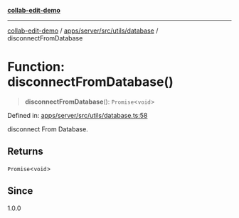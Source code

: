 [**collab-edit-demo**](../../../../../../README.md)

***

[collab-edit-demo](../../../../../../README.md) / [apps/server/src/utils/database](../README.md) / disconnectFromDatabase

# Function: disconnectFromDatabase()

> **disconnectFromDatabase**(): `Promise`\<`void`\>

Defined in: [apps/server/src/utils/database.ts:58](https://github.com/austyle-io/pub-sub-demo/blob/00b2f1e9b947d5e964db5c3be9502513c4374263/apps/server/src/utils/database.ts#L58)

disconnect From Database.

## Returns

`Promise`\<`void`\>

## Since

1.0.0
